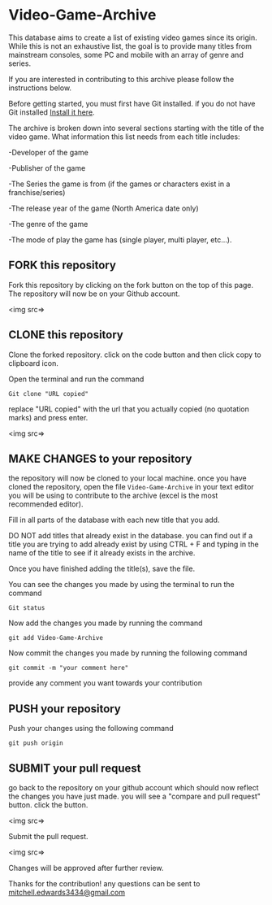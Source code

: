 # Video-Game-Archive
This database aims to create a list of existing video games since its origin. While this is not an exhaustive list, the goal is to provide many titles from mainstream consoles, some PC and mobile with an array of genre and series. 

If you are interested in contributing to this archive please follow the instructions below.

Before getting started, you must first have Git installed. if you do not have Git installed [Install it here](https://help.github.com/articles/set-up-git/).

The archive is broken down into several sections starting with the title of the video game. What information this list needs from each title includes:

   -Developer of the game

   -Publisher of the game

   -The Series the game is from (if the games or characters exist in a franchise/series)

   -The release year of the game (North America date only)
   
   -The genre of the game

   -The mode of play the game has (single player, multi player, etc...).


## FORK this repository

Fork this repository by clicking on the fork button on the top of this page. The repository will now be on your Github account.

<img src=>

## CLONE this repository

Clone the forked repository. click on the code button and then click copy to clipboard icon.

Open the terminal and run the command 

```
Git clone "URL copied"
```

replace "URL copied" with the url that you actually copied (no quotation marks) and press enter.

<img src=>

## MAKE CHANGES to your repository

the repository will now be cloned to your local machine. once you have cloned the repository, open the file `Video-Game-Archive` in your text editor you will be using to contribute to the archive (excel is the most recommended editor).

Fill in all parts of the database with each new title that you add.

DO NOT add titles that already exist in the database. you can find out if a title you are trying to add already exist by using CTRL + F and typing in the name of the title to see if it already exists in the archive.

Once you have finished adding the title(s), save the file.

You can see the changes you made by using the terminal to run the command


`Git status`

Now add the changes you made by running the command

```
git add Video-Game-Archive
```

Now commit the changes you made by running the following command

```
git commit -m "your comment here"
```

provide any comment you want towards your contribution

## PUSH your repository

Push your changes using the following command

```
git push origin
```

## SUBMIT your pull request

go back to the repository on your github account which should now reflect the changes you have just made. you will see a "compare and pull request" button. click the button.

<img src=>

Submit the pull request.

<img src=>

Changes will be approved after further review.

Thanks for the contribution! any questions can be sent to mitchell.edwards3434@gmail.com
